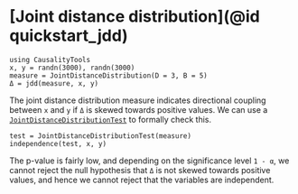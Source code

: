 # [Joint distance distribution](@id quickstart_jdd)

```@example quickstart_jdd
using CausalityTools
x, y = randn(3000), randn(3000)
measure = JointDistanceDistribution(D = 3, B = 5)
Δ = jdd(measure, x, y)
```

The joint distance distribution measure indicates directional coupling between
`x` and `y` if `Δ` is skewed towards positive values. We can use a [`JointDistanceDistributionTest`](@ref) to formally check this.

```@example quickstart_jdd
test = JointDistanceDistributionTest(measure)
independence(test, x, y)
```

The p-value is fairly low, and depending on the significance level `1 - α`, we cannot
reject the null hypothesis that `Δ` is not skewed towards positive values, and hence
we cannot reject that the variables are independent.
